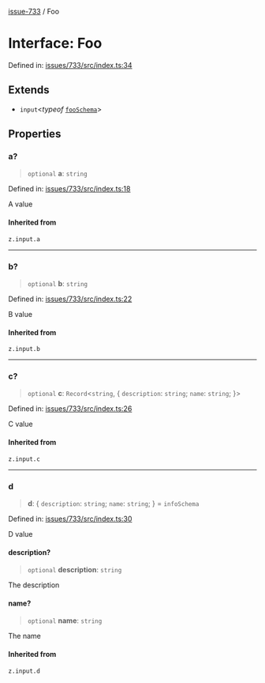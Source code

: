 [issue-733](../README.md) / Foo

# Interface: Foo

Defined in: [issues/733/src/index.ts:34](https://github.com/typedoc2md/typedoc-plugin-markdown-scratchpad/blob/48b5b9ad70e31a4945755ce259ea933839e4cb5c/issues/733/src/index.ts#L34)

## Extends

- `input`\<*typeof* [`fooSchema`](../variables/fooSchema.md)\>

## Properties

### a?

> `optional` **a**: `string`

Defined in: [issues/733/src/index.ts:18](https://github.com/typedoc2md/typedoc-plugin-markdown-scratchpad/blob/48b5b9ad70e31a4945755ce259ea933839e4cb5c/issues/733/src/index.ts#L18)

A value

#### Inherited from

`z.input.a`

***

### b?

> `optional` **b**: `string`

Defined in: [issues/733/src/index.ts:22](https://github.com/typedoc2md/typedoc-plugin-markdown-scratchpad/blob/48b5b9ad70e31a4945755ce259ea933839e4cb5c/issues/733/src/index.ts#L22)

B value

#### Inherited from

`z.input.b`

***

### c?

> `optional` **c**: `Record`\<`string`, \{ `description`: `string`; `name`: `string`; \}\>

Defined in: [issues/733/src/index.ts:26](https://github.com/typedoc2md/typedoc-plugin-markdown-scratchpad/blob/48b5b9ad70e31a4945755ce259ea933839e4cb5c/issues/733/src/index.ts#L26)

C value

#### Inherited from

`z.input.c`

***

### d

> **d**: \{ `description`: `string`; `name`: `string`; \} = `infoSchema`

Defined in: [issues/733/src/index.ts:30](https://github.com/typedoc2md/typedoc-plugin-markdown-scratchpad/blob/48b5b9ad70e31a4945755ce259ea933839e4cb5c/issues/733/src/index.ts#L30)

D value

#### description?

> `optional` **description**: `string`

The description

#### name?

> `optional` **name**: `string`

The name

#### Inherited from

`z.input.d`
